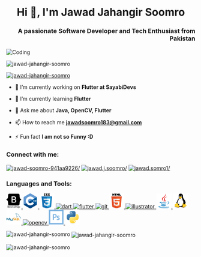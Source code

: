 <h1 align="center">Hi 👋, I'm Jawad Jahangir Soomro</h1>
<h3 align="right">A passionate Software Developer and Tech Enthusiast from Pakistan</h3>

<img align="center" alt="Coding" width="400" src= "https://media4.giphy.com/media/qgQUggAC3Pfv687qPC/giphy.gif?cid=790b7611023803799219aa393e9f7c12b5dcf72e4d835f87&rid=giphy.gif&ct=g">

<p align="left"> <img src="https://komarev.com/ghpvc/?username=jawad-jahangir-soomro&label=Profile%20views&color=0e75b6&style=flat" alt="jawad-jahangir-soomro" /> </p>

<p align="left"> <a href="https://github.com/ryo-ma/github-profile-trophy"><img src="https://github-profile-trophy.vercel.app/?username=jawad-jahangir-soomro" alt="jawad-jahangir-soomro" /></a> </p>

- 🔭 I’m currently working on **Flutter at SayabiDevs**

- 🌱 I’m currently learning **Flutter**

- 💬 Ask me about **Java, OpenCV, Flutter**

- 📫 How to reach me **jawadsoomro183@gmail.com**

- ⚡ Fun fact **I am not so Funny :D**

<h3 align="left">Connect with me:</h3>
<p align="left">
<a href="https://linkedin.com/in/jawad-soomro-941aa9226/" target="blank"><img align="center" src="https://raw.githubusercontent.com/rahuldkjain/github-profile-readme-generator/master/src/images/icons/Social/linked-in-alt.svg" alt="jawad-soomro-941aa9226/" height="30" width="40" /></a>
<a href="https://fb.com/jawad.j.soomro/" target="blank"><img align="center" src="https://raw.githubusercontent.com/rahuldkjain/github-profile-readme-generator/master/src/images/icons/Social/facebook.svg" alt="jawad.j.soomro/" height="30" width="40" /></a>
<a href="https://instagram.com/jawad.somro1/" target="blank"><img align="center" src="https://raw.githubusercontent.com/rahuldkjain/github-profile-readme-generator/master/src/images/icons/Social/instagram.svg" alt="jawad.somro1/" height="30" width="40" /></a>
</p>

<h3 align="left">Languages and Tools:</h3>
<p align="left"> <a href="https://getbootstrap.com" target="_blank" rel="noreferrer"> <img src="https://raw.githubusercontent.com/devicons/devicon/master/icons/bootstrap/bootstrap-plain-wordmark.svg" alt="bootstrap" width="40" height="40"/> </a> <a href="https://www.w3schools.com/cpp/" target="_blank" rel="noreferrer"> <img src="https://raw.githubusercontent.com/devicons/devicon/master/icons/cplusplus/cplusplus-original.svg" alt="cplusplus" width="40" height="40"/> </a> <a href="https://www.w3schools.com/css/" target="_blank" rel="noreferrer"> <img src="https://raw.githubusercontent.com/devicons/devicon/master/icons/css3/css3-original-wordmark.svg" alt="css3" width="40" height="40"/> </a> <a href="https://dart.dev" target="_blank" rel="noreferrer"> <img src="https://www.vectorlogo.zone/logos/dartlang/dartlang-icon.svg" alt="dart" width="40" height="40"/> </a> <a href="https://flutter.dev" target="_blank" rel="noreferrer"> <img src="https://www.vectorlogo.zone/logos/flutterio/flutterio-icon.svg" alt="flutter" width="40" height="40"/> </a> <a href="https://git-scm.com/" target="_blank" rel="noreferrer"> <img src="https://www.vectorlogo.zone/logos/git-scm/git-scm-icon.svg" alt="git" width="40" height="40"/> </a> <a href="https://www.w3.org/html/" target="_blank" rel="noreferrer"> <img src="https://raw.githubusercontent.com/devicons/devicon/master/icons/html5/html5-original-wordmark.svg" alt="html5" width="40" height="40"/> </a> <a href="https://www.adobe.com/in/products/illustrator.html" target="_blank" rel="noreferrer"> <img src="https://www.vectorlogo.zone/logos/adobe_illustrator/adobe_illustrator-icon.svg" alt="illustrator" width="40" height="40"/> </a> <a href="https://www.java.com" target="_blank" rel="noreferrer"> <img src="https://raw.githubusercontent.com/devicons/devicon/master/icons/java/java-original.svg" alt="java" width="40" height="40"/> </a> <a href="https://www.linux.org/" target="_blank" rel="noreferrer"> <img src="https://raw.githubusercontent.com/devicons/devicon/master/icons/linux/linux-original.svg" alt="linux" width="40" height="40"/> </a> <a href="https://www.mysql.com/" target="_blank" rel="noreferrer"> <img src="https://raw.githubusercontent.com/devicons/devicon/master/icons/mysql/mysql-original-wordmark.svg" alt="mysql" width="40" height="40"/> </a> <a href="https://opencv.org/" target="_blank" rel="noreferrer"> <img src="https://www.vectorlogo.zone/logos/opencv/opencv-icon.svg" alt="opencv" width="40" height="40"/> </a> <a href="https://www.photoshop.com/en" target="_blank" rel="noreferrer"> <img src="https://raw.githubusercontent.com/devicons/devicon/master/icons/photoshop/photoshop-line.svg" alt="photoshop" width="40" height="40"/> </a> <a href="https://www.python.org" target="_blank" rel="noreferrer"> <img src="https://raw.githubusercontent.com/devicons/devicon/master/icons/python/python-original.svg" alt="python" width="40" height="40"/> </a> </p>

<p><img align="left" src="https://github-readme-stats.vercel.app/api/top-langs?username=jawad-jahangir-soomro&show_icons=true&locale=en&layout=compact" alt="jawad-jahangir-soomro" /></p>

<p>&nbsp;<img align="center" src="https://github-readme-stats.vercel.app/api?username=jawad-jahangir-soomro&show_icons=true&locale=en" alt="jawad-jahangir-soomro" /></p>

<p><img align="center" src="https://github-readme-streak-stats.herokuapp.com/?user=jawad-jahangir-soomro&" alt="jawad-jahangir-soomro" /></p>
